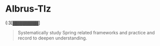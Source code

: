 # Albrus-Tlz
(:3[▓▓▓▓▓▓▓▓]
> Systematically study Spring related frameworks and practice and record to deepen understanding.
> 